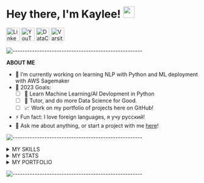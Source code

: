 # Hey there, I'm Kaylee! <img src="https://raw.githubusercontent.com/MartinHeinz/MartinHeinz/master/wave.gif" width="30px">

[<img title="Linkedin" height=35px src="https://cdn.jsdelivr.net/gh/devicons/devicon/icons/linkedin/linkedin-original.svg" />][Linkedin]
[<img title="YouTube Tutorials" height=35px src="https://upload.wikimedia.org/wikipedia/commons/thumb/9/96/YouTube_social_red_squircle_%282017%29.svg/1024px-YouTube_social_red_squircle_%282017%29.svg.png" />][YouTube]
[<img title="DataCamp Learning" height=35px src="https://coursereport-s3-production.global.ssl.fastly.net/uploads/school/logo/244/original/Profile_Picture__3_.jpg" />][DataCamp]
[<img title="Varsity Tutoring" height=35px src="https://i.vimeocdn.com/portrait/63434625_640x640" />][VarsityTutors]

<!-- Not used 
[<img title="StackOverflow" height=35px src="https://upload.wikimedia.org/wikipedia/commons/e/ef/Stack_Overflow_icon.svg" />][StackOverflow]
-->

![-----------------------------------------------------](
https://raw.githubusercontent.com/andreasbm/readme/master/assets/lines/aqua.png)

**ABOUT ME**

- 🌱 I’m currently working on learning NLP with Python and ML deployment with AWS Sagemaker
- 🥅 2023 Goals: 
  - [ ] 🤖 Learn Machine Learning/AI Devlopment in Python
  - [ ] 🧡 Tutor, and do more Data Science for Good.
  - [ ] 📈 Work on my portfolio of projects here on GitHub!
- ⚡ Fun fact: I love foreign languages, я учу русский!
- 💬 Ask me about anything, or start a project with me [here](https://github.com/KayleeDavisGithub/KayleeDavisGithub/issues)!

![-----------------------------------------------------](
https://raw.githubusercontent.com/andreasbm/readme/master/assets/lines/aqua.png)

<details>
  <summary>MY SKILLS </summary>

<div align="center"><i>Languages and Databases ordered by proficiency (highest to lowest)</i><div/>


<div align="center"><b>Languages</b><div/>

<img alt="R" title="R" width="35px" src="https://cdn.jsdelivr.net/gh/devicons/devicon/icons/r/r-original.svg" />
<img alt="LaTeX" title="LaTeX" width="35px" src="https://cdn.jsdelivr.net/gh/devicons/devicon/icons/latex/latex-original.svg" />
<img alt="Python" title="Python" width="35px" src="https://cdn.jsdelivr.net/gh/devicons/devicon/icons/python/python-original.svg" />
<img alt="Markdown" title="Markdown" width="35px" src="https://cdn.jsdelivr.net/gh/devicons/devicon/icons/markdown/markdown-original.svg" />
<img alt="CSS3" title="CSS3" width="35px" src="https://cdn.jsdelivr.net/gh/devicons/devicon/icons/css3/css3-original.svg" />

<div align="center"><b>Packages, Frameworks, and Libraries</b><div/>

<img alt="rmarkdown" title="rmarkdown" width="35px" src="https://pkgs.rstudio.com/rmarkdown/reference/figures/logo.png" />
<img alt="ggplot2" title="ggplot2" width="35px" src="https://ggplot2.tidyverse.org/logo.png" />
<img alt="dplyr" title="dplyr" width="35px" src="https://dplyr.tidyverse.org/logo.png" />
<img alt="stringr" title="stringr" width="35px" src="https://stringr.tidyverse.org/logo.png" />
<img alt="numpy" title="numpy" width="35px" src="https://raw.githubusercontent.com/numpy/numpy/241c905c464a29c7b25858d57ea1a43131848530/branding/logo/logomark/numpylogoicon.svg" />
<img alt="pandas" title="pandas" width="35px" src="https://cdn.jsdelivr.net/gh/devicons/devicon/icons/pandas/pandas-original.svg" />

<div align="center"><b>Databases</b><div/>

<img alt="Snowflake" title="Snowflake" width="35px" src="https://www.vectorlogo.zone/logos/snowflake/snowflake-icon.svg" />
<img alt="Teradata" title="Teradata" width="35px" src="https://img.icons8.com/color/480/teradata.png" />
<img alt="MySQL" title="MySQL" width="35px" src="https://cdn.jsdelivr.net/gh/devicons/devicon/icons/mysql/mysql-original.svg" />
<img alt="SQLite" title="SQLite" width="35px" src="https://cdn.jsdelivr.net/gh/devicons/devicon/icons/sqlite/sqlite-original.svg" />
<img alt="Microsoft Azure SQL" title="Microsoft Azure SQL" width="35px" src="https://code.benco.io/icon-collection/azure-docs/sql-database.svg" />

<div align="center"><b>IDE's and Code Editors</b><div/>

<img alt="RStudio" title="RStudio" width="35px" src="https://cdn.jsdelivr.net/gh/devicons/devicon/icons/rstudio/rstudio-original.svg" />
<img alt="TeXMaker" title="TeXMaker" width="35px" src="https://upload.wikimedia.org/wikipedia/commons/e/e0/TeXmaker_New_Logo.svg" />
<img alt="Visual Studio Code" title="Visual Studio Code" width="35px" src="https://cdn.jsdelivr.net/gh/devicons/devicon/icons/vscode/vscode-original.svg" />

<div align="center"><b>Tools</b><div/>

<img alt="Tableau" title="Tableau" width="35px" src="https://cdn.worldvectorlogo.com/logos/tableau-software.svg" />
<img alt="Power BI" title="Power BI" width="35px" src="https://powerbi.microsoft.com/pictures/application-logos/svg/powerbi.svg" />
<img alt="Slack" title="Slack" width="35px" src="https://cdn.jsdelivr.net/gh/devicons/devicon/icons/slack/slack-original.svg" />
<img alt="Git" title="Git" width="35px" src="https://cdn.jsdelivr.net/gh/devicons/devicon/icons/git/git-original.svg" />
<img alt="GitHub" title="GitHub" width="35px"  src="https://cdn.jsdelivr.net/gh/devicons/devicon/icons/github/github-original.svg">
<img alt="Jira" title="Jira" width="35px" src="https://cdn.jsdelivr.net/gh/devicons/devicon/icons/jira/jira-original.svg" />

</details>

<details>
  <summary>MY STATS</summary>  

<p align="center">
  <a href="https://github.com/developernaimul/github-readme-activity-graph"><img alt="Kaylee Davis' Activity Graph" src="https://activity-graph.herokuapp.com/graph?username=KayleeDavisGithub&bg_color=0D1117&color=5BCDEC&line=5BCDEC&point=FFFFFF&hide_border=true" /></a><br />
</p>

<p align="center">
  <a href="https://github.com/KayleeDavisGitHub"><img src="https://github-readme-stats.vercel.app/api?username=KayleeDavisGitHub&show_icons=true&include_all_commits=true&count_private=true&theme=react&hide_border=true&layout=compact&bg_color=0D1117" /></a>
    <a href="https://github.com/KayleeDavisGitHub"><img src="https://github-readme-stats.vercel.app/api/top-langs/?username=KayleeDavisGitHub&layout=compact&langs_count=8&theme=react&hide_border=true&bg_color=0D1117" /></a><br />
</p>

<p align="center">
  <a href="https://github.com/developernaimul/github-readme-streak-stats">
  <img title="🔥 Get streak stats for your profile at git.io/streak-stats" alt="Kaylee Davis' streak" src="https://github-readme-streak-stats.herokuapp.com/?user=KayleeDavisGithub&theme=black-ice&hide_border=true&stroke=0000&background=060A0CD0" /></a> 
</p>

</details>

<details>
  <summary>MY PORTFOLIO</summary>  

- 📖 [Introduction to Data Science with R](https://github.com/KayleeDavisGitHub/Graduate_Methods_Handbook/blob/master/Methods.Handbook.pdf) - Book in Progress
- More coming soon!

</details>

![-----------------------------------------------------](
https://raw.githubusercontent.com/andreasbm/readme/master/assets/lines/aqua.png)


<!-- Socials links -->
[Linkedin]: https://www.linkedin.com/in/KayleeDavisIN
[YouTube]: https://www.youtube.com/channel/UCPUL4sOelS0f3Q-u7Ld29Ew?sub_confirmation=1
[DataCamp]: https://www.datacamp.com/profile/KayleeDavis
[VarsityTutors]: https://www.varsitytutors.com/tutors/878785440
[StackOverflow]: https://stackoverflow.com/users/9367791
